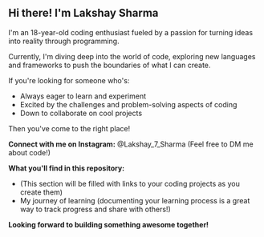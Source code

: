 ## Hi there! I'm Lakshay Sharma 

I'm an 18-year-old coding enthusiast fueled by a passion for turning ideas into reality through programming. 

Currently, I'm diving deep into the world of code, exploring new languages and frameworks to push the boundaries of what I can create. 

If you're looking for someone who's:

* Always eager to learn and experiment
* Excited by the challenges and problem-solving aspects of coding
* Down to collaborate on cool projects

Then you've come to the right place! 

**Connect with me on Instagram:** @Lakshay_7_Sharma (Feel free to DM me about code!)

**What you'll find in this repository:**

* (This section will be filled with links to your coding projects as you create them)
* My journey of learning (documenting your learning process is a great way to track progress and share with others!)

**Looking forward to building something awesome together!** 
